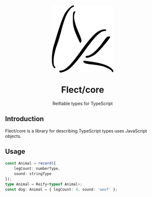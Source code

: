 <p align="center">
  <img src="../flect.png" width="200px" align="center" alt="flect logo" />
  <h1 align="center">Flect/core</h1>
  <p align="center">
    Reifiable types for TypeScript
  </p>
</p>

## Introduction

Flect/core is a library for describing TypeScript types uses JavaScript objects.

## Usage

```ts
const Animal = record({
	legCount: numberType,
	sound: stringType
});
type Animal = Reify<typeof Animal>;
const dog: Animal = { legCount: 4, sound: 'woof' };
```
